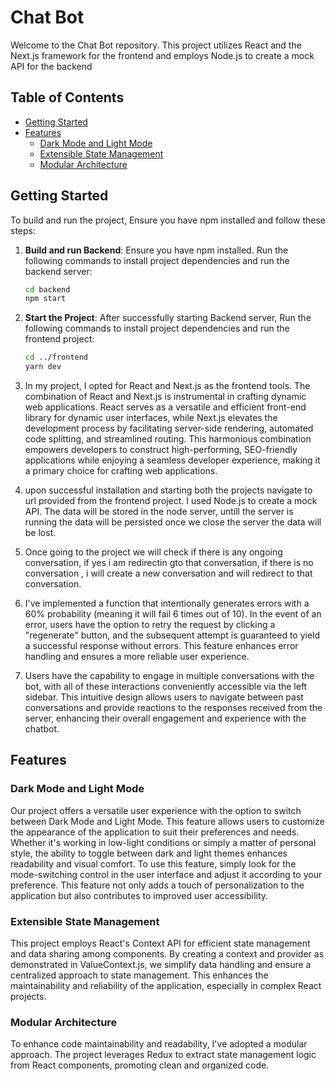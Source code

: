 # Chat Bot

Welcome to the Chat Bot repository. This project utilizes React and the Next.js framework for the frontend and employs Node.js to create a mock API for the backend

## Table of Contents

- [Getting Started](#getting-started)
- [Features](#features)
  - [Dark Mode and Light Mode](#dark-light)
  - [Extensible State Management](#extensible-state-management)
  <!-- - [Responsive Design](#responsive-design) -->
  - [Modular Architecture](#modular-architecture)

## Getting Started

To build and run the project, Ensure you have npm installed and follow these steps:

1. **Build and run Backend**: Ensure you have npm installed. Run the following commands to install project dependencies and run the backend server:

   ```bash
   cd backend
   npm start
2. **Start the Project**: After successfully starting Backend server, Run the following commands to install project dependencies and run the frontend project:

   ```bash
   cd ../frontend
   yarn dev
4. In my project, I opted for React and Next.js as the frontend tools. The combination of React and Next.js is instrumental in crafting dynamic web applications. React serves as a versatile and efficient front-end library for dynamic user interfaces, while Next.js elevates the development process by facilitating server-side rendering, automated code splitting, and streamlined routing. This harmonious combination empowers developers to construct high-performing, SEO-friendly applications while enjoying a seamless developer experience, making it a primary choice for crafting web applications.
3. upon successful installation and starting both the projects navigate to url provided from the frontend project. I used Node.js to create a mock API. The data will be stored in the node server, untill the server is running the data will be persisted once we close the server the data will be lost.
4. Once going to the project we will check if there is any ongoing conversation, if yes i am redirectin gto that conversation, if there is no conversation , i will create a new conversation and will redirect to that conversation.
5. I've implemented a function that intentionally generates errors with a 60% probability (meaning it will fail 6 times out of 10). In the event of an error, users have the option to retry the request by clicking a "regenerate" button, and the subsequent attempt is guaranteed to yield a successful response without errors. This feature enhances error handling and ensures a more reliable user experience.
6. Users have the capability to engage in multiple conversations with the bot, with all of these interactions conveniently accessible via the left sidebar. This intuitive design allows users to navigate between past conversations and provide reactions to the responses received from the server, enhancing their overall engagement and experience with the chatbot.
## Features

### Dark Mode and Light Mode
Our project offers a versatile user experience with the option to switch between Dark Mode and Light Mode. This feature allows users to customize the appearance of the application to suit their preferences and needs. Whether it's working in low-light conditions or simply a matter of personal style, the ability to toggle between dark and light themes enhances readability and visual comfort. To use this feature, simply look for the mode-switching control in the user interface and adjust it according to your preference. This feature not only adds a touch of personalization to the application but also contributes to improved user accessibility.

### Extensible State Management
This project employs React's Context API for efficient state management and data sharing among components. By creating a context and provider as demonstrated in ValueContext.js, we simplify data handling and ensure a centralized approach to state management. This enhances the maintainability and reliability of the application, especially in complex React projects.

<!-- ### Responsive Design
This project is designed to adapt to various devices and screen sizes. I've used media queries to provide a seamless experience across desktops, tablets, and smartphones. -->

### Modular Architecture
To enhance code maintainability and readability, I've adopted a modular approach. The project leverages Redux to extract state management logic from React components, promoting clean and organized code.
